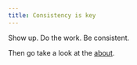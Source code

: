 ```yaml
---
title: Consistency is key
---
```


Show up. Do the work. Be consistent.

Then go take a look at the [about](/about).
